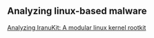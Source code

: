 
## Analyzing linux-based malware
[Analyzing IranuKit: A modular linux kernel rootkit](analyzing_IranuKit)
